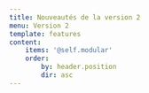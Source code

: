 ```yaml
---
title: Nouveautés de la version 2
menu: Version 2
template: features
content:
    items: '@self.modular'
    order:
        by: header.position
        dir: asc
---
```

